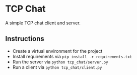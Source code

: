 # TCP Chat
A simple TCP chat client and server.

## Instructions
- Create a virtual environment for the project
- Install requirements via `pip install -r requirements.txt`
- Run the server via `python tcp_chat/server.py`
- Run a client via `python tcp_chat/client.py`